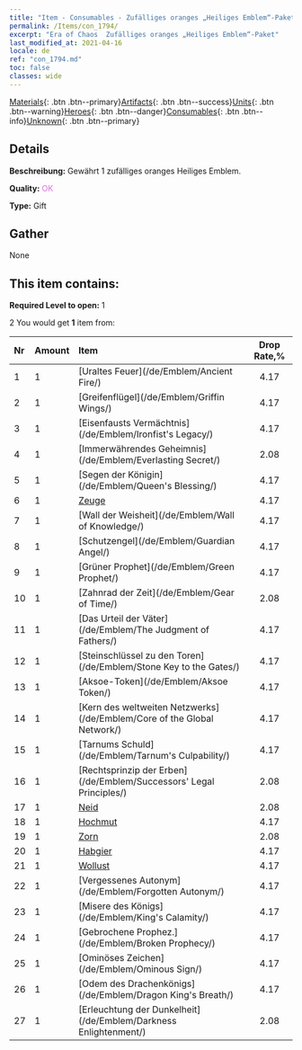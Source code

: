```yaml
---
title: "Item - Consumables - Zufälliges oranges „Heiliges Emblem“-Paket"
permalink: /Items/con_1794/
excerpt: "Era of Chaos  Zufälliges oranges „Heiliges Emblem“-Paket"
last_modified_at: 2021-04-16
locale: de
ref: "con_1794.md"
toc: false
classes: wide
---
```

 [Materials](/de/Items/){: .btn .btn--primary}[Artifacts](/de/Items/Artifacts/){: .btn .btn--success}[Units](/de/Items/Units/){: .btn .btn--warning}[Heroes](/de/Items/Heroes/){: .btn .btn--danger}[Consumables](/de/Items/Consumables/){: .btn .btn--info}[Unknown](/de/Items/Unknown/){: .btn .btn--primary}

## Details
 **Beschreibung:** Gewährt 1 zufälliges oranges Heiliges Emblem.

 **Quality:** <span style="color: #DA70D6">OK</span>

 **Type:** Gift

## Gather

  None

## This item contains:

 **Required Level to open:** 1

 2 You would get **1** item  from:

  | Nr | Amount |     Item    | Drop Rate,% |
  |:---|:-------|:------------|:---------:|
  | 1 | 1 | [Uraltes Feuer](/de/Emblem/Ancient Fire/) | 4.17 | 
  | 2 | 1 | [Greifenflügel](/de/Emblem/Griffin Wings/) | 4.17 | 
  | 3 | 1 | [Eisenfausts Vermächtnis](/de/Emblem/Ironfist's Legacy/) | 4.17 | 
  | 4 | 1 | [Immerwährendes Geheimnis](/de/Emblem/Everlasting Secret/) | 2.08 | 
  | 5 | 1 | [Segen der Königin](/de/Emblem/Queen's Blessing/) | 4.17 | 
  | 6 | 1 | [Zeuge](/de/Emblem/Witness/) | 4.17 | 
  | 7 | 1 | [Wall der Weisheit](/de/Emblem/Wall of Knowledge/) | 4.17 | 
  | 8 | 1 | [Schutzengel](/de/Emblem/Guardian Angel/) | 4.17 | 
  | 9 | 1 | [Grüner Prophet](/de/Emblem/Green Prophet/) | 4.17 | 
  | 10 | 1 | [Zahnrad der Zeit](/de/Emblem/Gear of Time/) | 2.08 | 
  | 11 | 1 | [Das Urteil der Väter](/de/Emblem/The Judgment of Fathers/) | 4.17 | 
  | 12 | 1 | [Steinschlüssel zu den Toren](/de/Emblem/Stone Key to the Gates/) | 4.17 | 
  | 13 | 1 | [Aksoe-Token](/de/Emblem/Aksoe Token/) | 4.17 | 
  | 14 | 1 | [Kern des weltweiten Netzwerks](/de/Emblem/Core of the Global Network/) | 4.17 | 
  | 15 | 1 | [Tarnums Schuld](/de/Emblem/Tarnum's Culpability/) | 4.17 | 
  | 16 | 1 | [Rechtsprinzip der Erben](/de/Emblem/Successors' Legal Principles/) | 2.08 | 
  | 17 | 1 | [Neid](/de/Emblem/Jealousy/) | 2.08 | 
  | 18 | 1 | [Hochmut](/de/Emblem/Arrogance/) | 4.17 | 
  | 19 | 1 | [Zorn](/de/Emblem/Anger/) | 2.08 | 
  | 20 | 1 | [Habgier](/de/Emblem/Greed/) | 4.17 | 
  | 21 | 1 | [Wollust](/de/Emblem/Lust/) | 4.17 | 
  | 22 | 1 | [Vergessenes Autonym](/de/Emblem/Forgotten Autonym/) | 4.17 | 
  | 23 | 1 | [Misere des Königs](/de/Emblem/King's Calamity/) | 4.17 | 
  | 24 | 1 | [Gebrochene Prophez.](/de/Emblem/Broken Prophecy/) | 4.17 | 
  | 25 | 1 | [Ominöses Zeichen](/de/Emblem/Ominous Sign/) | 4.17 | 
  | 26 | 1 | [Odem des Drachenkönigs](/de/Emblem/Dragon King's Breath/) | 4.17 | 
  | 27 | 1 | [Erleuchtung der Dunkelheit](/de/Emblem/Darkness Enlightenment/) | 2.08 | 
